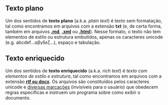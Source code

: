 
## Texto plano

Um dos sentidos de **texto plano** (a.k.a. *plain text*) é texto sem formatação, tal como encontramos em arquivos com a extensão **txt** (e, de certa forma, também em arquivos **[.md](https://gdct.blot.im/markup-languages#markdown)**, **[.xml](https://gdct.blot.im/markup-languages#xml)** ou **[.html](https://gdct.blot.im/markup-languages#html)**). Nesse formato, o texto não tem elementos de estilo ou estrutura embutidos, apenas os caracteres unicode (e.g. abcdef...αβγδεζ...), espaço e tabulação. 

## Texto enriquecido

Um dos sentidos de **texto enriquecido** (a.k.a. *rich text*) é *texto com elementos de estilo e estrutura*, tal como encontramos em arquivos com a extensão **[rtf ou docx](Por%20que%20deveríamos%20parar%20de%20usar%20o%20Word.md)**. Os arquivos são constituídos pelos caracteres unicode e [diversas marcações](Linguagens%20de%20marcação.md) (invisíveis para o usuário) que obedecem regras específicas e instruem um programa sobre como exibir o documento.